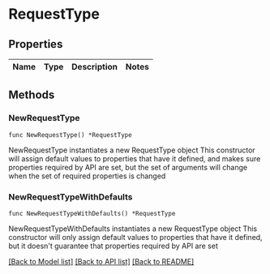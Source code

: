 # RequestType

## Properties

Name | Type | Description | Notes
------------ | ------------- | ------------- | -------------

## Methods

### NewRequestType

`func NewRequestType() *RequestType`

NewRequestType instantiates a new RequestType object
This constructor will assign default values to properties that have it defined,
and makes sure properties required by API are set, but the set of arguments
will change when the set of required properties is changed

### NewRequestTypeWithDefaults

`func NewRequestTypeWithDefaults() *RequestType`

NewRequestTypeWithDefaults instantiates a new RequestType object
This constructor will only assign default values to properties that have it defined,
but it doesn't guarantee that properties required by API are set


[[Back to Model list]](../README.md#documentation-for-models) [[Back to API list]](../README.md#documentation-for-api-endpoints) [[Back to README]](../README.md)



